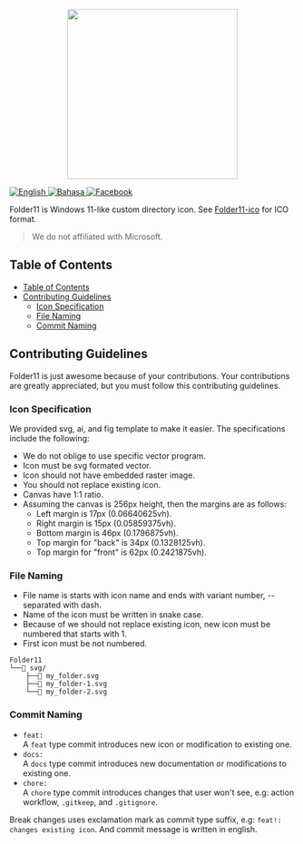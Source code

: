 <p align="center">
  <img src="https://github.com/Icon11-community.png" style="width:300px;height:300px;"/>
</p>

[![English](https://img.shields.io/badge/-English-blue)
](/README.md)
[![Bahasa](https://img.shields.io/badge/-Bahasa%20Indonesia-blue)
](/README.id.md)
[![Facebook](https://img.shields.io/badge/Facebook%20Group-Sun%20Valley%20Indonesia-blue?logo=facebook)
](https://www.facebook.com/groups/sunvalleyindonesia/)

Folder11 is Windows 11-like custom directory icon. See [Folder11-ico](https://github.com/icon11-community/Folder11-ico) for ICO format.

> We do not affiliated with Microsoft.

## Table of Contents

- [Table of Contents](#table-of-contents)
- [Contributing Guidelines](#contributing-guidelines)
  - [Icon Specification](#icon-specification)
  - [File Naming](#file-naming)
  - [Commit Naming](#commit-naming)

## Contributing Guidelines

Folder11 is just awesome because of your contributions. Your contributions are greatly appreciated, but you must follow this contributing guidelines.

### Icon Specification

We provided svg, ai, and fig template to make it easier. The specifications include the following:

- We do not oblige to use specific vector program.
- Icon must be svg formated vector.
- Icon should not have embedded raster image.
- You should not replace existing icon.
- Canvas have 1:1 ratio.
- Assuming the canvas is 256px height, then the margins are as follows:
  - Left margin is 17px (0.06640625vh).
  - Right margin is 15px (0.05859375vh).
  - Bottom margin is 46px (0.1796875vh).
  - Top margin for "back" is 34px (0.1328125vh).
  - Top margin for "front" is 62px (0.2421875vh).

### File Naming

- File name is starts with icon name and ends with variant number, -- separated with dash.
- Name of the icon must be written in snake case.
- Because of we should not replace existing icon, new icon must be numbered that starts with 1.
- First icon must be not numbered.

```
Folder11
└──📁 svg/
    ├──📄 my_folder.svg
    ├──📄 my_folder-1.svg
    └──📄 my_folder-2.svg
```

### Commit Naming

- `feat:`  
  A `feat` type commit introduces new icon or modification to existing one.
- `docs:`  
  A `docs` type commit introduces new documentation or modifications to existing one.
- `chore:`  
  A `chore` type commit introduces changes that user won't see, e.g: action workflow, `.gitkeep`, and `.gitignore`.

Break changes uses exclamation mark as commit type suffix, e.g: `feat!: changes existing icon`. And commit message is written in english.
